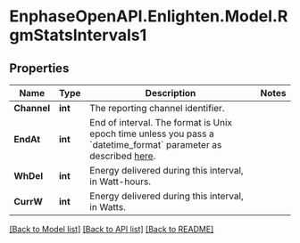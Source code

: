 # EnphaseOpenAPI.Enlighten.Model.RgmStatsIntervals1

## Properties

Name | Type | Description | Notes
------------ | ------------- | ------------- | -------------
**Channel** | **int** | The reporting channel identifier. | 
**EndAt** | **int** | End of interval. The format is Unix epoch time unless you pass a &#x60;datetime_format&#x60; parameter as described [here](https://developer.enphase.com/docs#Datetimes). | 
**WhDel** | **int** | Energy delivered during this interval, in Watt-hours. | 
**CurrW** | **int** | Energy delivered during this interval, in Watts. | 

[[Back to Model list]](../README.md#documentation-for-models) [[Back to API list]](../README.md#documentation-for-api-endpoints) [[Back to README]](../README.md)

